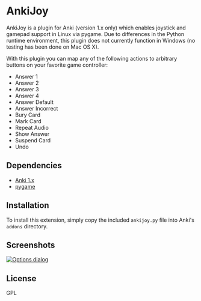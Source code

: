 # AnkiJoy #

AnkiJoy is a plugin for Anki (version 1.x only) which enables joystick and gamepad support in Linux via pygame. Due to
differences in the Python runtime environment, this plugin does not currently function in Windows (no testing has been
done on Mac OS X).

With this plugin you can map any of the following actions to arbitrary buttons on your favorite game controller:

*   Answer 1
*   Answer 2
*   Answer 3
*   Answer 4
*   Answer Default
*   Answer Incorrect
*   Bury Card
*   Mark Card
*   Repeat Audio
*   Show Answer
*   Suspend Card
*   Undo

## Dependencies ##

* [Anki 1.x](http://ankisrs.net/download/mirror/archive/)
* [pygame](http://www.pygame.org/)

## Installation ##

To install this extension, simply copy the included `ankijoy.py` file into Anki's `addons` directory.

## Screenshots ##

[![Options dialog](https://foosoft.net/projects/ankijoy/img/gamepad-thumb.png)](https://foosoft.net/projects/ankijoy/img/gamepad.png)

## License ##

GPL
